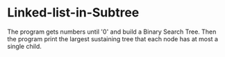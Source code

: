 # Linked-list-in-Subtree
The program gets numbers until '0' and build a Binary Search Tree. Then the program print the largest sustaining tree that each node has at most a single child.

